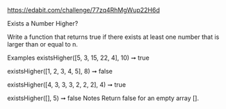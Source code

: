 https://edabit.com/challenge/77zq4RhMgWup22H6d

Exists a Number Higher?

Write a function that returns true if there exists at least one number that is larger than or equal to n.

Examples
existsHigher([5, 3, 15, 22, 4], 10) ➞ true

existsHigher([1, 2, 3, 4, 5], 8) ➞ false

existsHigher([4, 3, 3, 3, 2, 2, 2], 4) ➞ true

existsHigher([], 5) ➞ false
Notes
Return false for an empty array [].